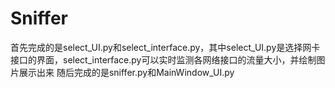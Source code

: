 # Sniffer
首先完成的是select_UI.py和select_interface.py，其中select_UI.py是选择网卡接口的界面，select_interface.py可以实时监测各网络接口的流量大小，并绘制图片展示出来
随后完成的是sniffer.py和MainWindow_UI.py
